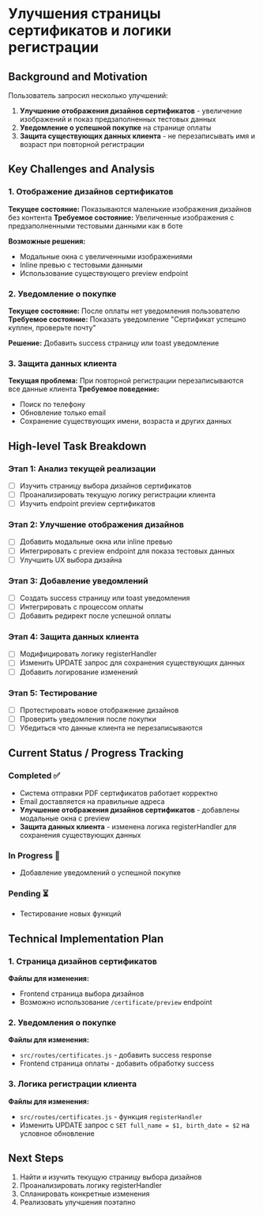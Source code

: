 # Улучшения страницы сертификатов и логики регистрации

## Background and Motivation

Пользователь запросил несколько улучшений:

1. **Улучшение отображения дизайнов сертификатов** - увеличение изображений и показ предзаполненных тестовых данных
2. **Уведомление о успешной покупке** на странице оплаты
3. **Защита существующих данных клиента** - не перезаписывать имя и возраст при повторной регистрации

## Key Challenges and Analysis

### 1. Отображение дизайнов сертификатов

**Текущее состояние:** Показываются маленькие изображения дизайнов без контента
**Требуемое состояние:** Увеличенные изображения с предзаполненными тестовыми данными как в боте

**Возможные решения:**
- Модальные окна с увеличенными изображениями
- Inline превью с тестовыми данными
- Использование существующего preview endpoint

### 2. Уведомление о покупке

**Текущее состояние:** После оплаты нет уведомления пользователю
**Требуемое состояние:** Показать уведомление "Сертификат успешно куплен, проверьте почту"

**Решение:** Добавить success страницу или toast уведомление

### 3. Защита данных клиента

**Текущая проблема:** При повторной регистрации перезаписываются все данные клиента
**Требуемое поведение:** 
- Поиск по телефону
- Обновление только email
- Сохранение существующих имени, возраста и других данных

## High-level Task Breakdown

### Этап 1: Анализ текущей реализации
- [ ] Изучить страницу выбора дизайнов сертификатов
- [ ] Проанализировать текущую логику регистрации клиента
- [ ] Изучить endpoint preview сертификатов

### Этап 2: Улучшение отображения дизайнов
- [ ] Добавить модальные окна или inline превью
- [ ] Интегрировать с preview endpoint для показа тестовых данных
- [ ] Улучшить UX выбора дизайна

### Этап 3: Добавление уведомлений
- [ ] Создать success страницу или toast уведомления
- [ ] Интегрировать с процессом оплаты
- [ ] Добавить редирект после успешной оплаты

### Этап 4: Защита данных клиента
- [ ] Модифицировать логику registerHandler
- [ ] Изменить UPDATE запрос для сохранения существующих данных
- [ ] Добавить логирование изменений

### Этап 5: Тестирование
- [ ] Протестировать новое отображение дизайнов
- [ ] Проверить уведомления после покупки
- [ ] Убедиться что данные клиента не перезаписываются

## Current Status / Progress Tracking

### Completed ✅
- Система отправки PDF сертификатов работает корректно
- Email доставляется на правильные адреса
- **Улучшение отображения дизайнов сертификатов** - добавлены модальные окна с preview
- **Защита данных клиента** - изменена логика registerHandler для сохранения существующих данных

### In Progress 🔄
- Добавление уведомлений о успешной покупке

### Pending ⏳
- Тестирование новых функций

## Technical Implementation Plan

### 1. Страница дизайнов сертификатов
**Файлы для изменения:**
- Frontend страница выбора дизайнов
- Возможно использование `/certificate/preview` endpoint

### 2. Уведомления о покупке
**Файлы для изменения:**
- `src/routes/certificates.js` - добавить success response
- Frontend страница оплаты - добавить обработку success

### 3. Логика регистрации клиента
**Файлы для изменения:**
- `src/routes/certificates.js` - функция `registerHandler`
- Изменить UPDATE запрос с `SET full_name = $1, birth_date = $2` на условное обновление

## Next Steps

1. Найти и изучить текущую страницу выбора дизайнов
2. Проанализировать логику registerHandler
3. Спланировать конкретные изменения
4. Реализовать улучшения поэтапно